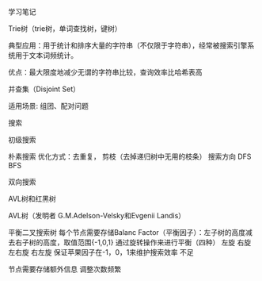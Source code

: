 学习笔记

Trie树（trie树，单词查找树，键树）

典型应用：用于统计和排序大量的字符串（不仅限于字符串），经常被搜索引擎系统用于文本词频统计。

优点：最大限度地减少无谓的字符串比较，查询效率比哈希表高

并查集（Disjoint Set）

适用场景: 组团、配对问题

搜索

初级搜索

朴素搜索
优化方式：去重复， 剪枝（去掉递归树中无用的枝条）
搜索方向
DFS
BFS

双向搜索


AVL树和红黑树

AVL树（发明者 G.M.Adelson-Velsky和Evgenii Landis）

平衡二叉搜索树
每个节点需要存储Balanc Factor（平衡因子）：左子树的高度减去右子树的高度，取值范围{-1,0,1}
通过旋转操作来进行平衡（四种）
左旋
右旋
左右旋
右左旋
保证苹果因子在-1，0，1来维护搜索效率
不足

节点需要存储额外信息
调整次数频繁
